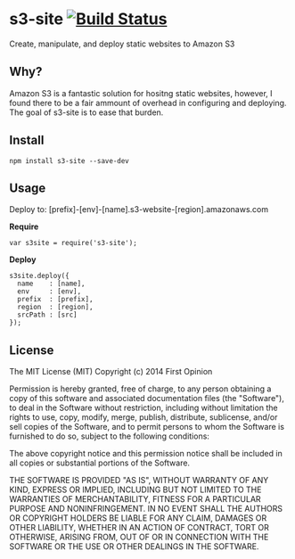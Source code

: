s3-site [![Build Status](https://travis-ci.org/firstopinion/s3-site.png)](https://travis-ci.org/firstopinion/s3-site)
=======

Create, manipulate, and deploy static websites to Amazon S3


## Why?

Amazon S3 is a fantastic solution for hositng static websites, however, I found there to be a fair ammount of overhead in configuring and deploying. The goal of s3-site is to ease that burden.


## Install

```
npm install s3-site --save-dev
```

## Usage

Deploy to: [prefix]-[env]-[name].s3-website-[region].amazonaws.com

**Require**

```
var s3site = require('s3-site');
```

**Deploy**

```
s3site.deploy({
  name    : [name],
  env     : [env],
  prefix  : [prefix],
  region  : [region],
  srcPath : [src]
});
```

## License

The MIT License (MIT)
Copyright (c) 2014 First Opinion

Permission is hereby granted, free of charge, to any person obtaining a copy
of this software and associated documentation files (the "Software"), to deal
in the Software without restriction, including without limitation the rights
to use, copy, modify, merge, publish, distribute, sublicense, and/or sell
copies of the Software, and to permit persons to whom the Software is
furnished to do so, subject to the following conditions:

The above copyright notice and this permission notice shall be included in
all copies or substantial portions of the Software.

THE SOFTWARE IS PROVIDED "AS IS", WITHOUT WARRANTY OF ANY KIND, EXPRESS OR
IMPLIED, INCLUDING BUT NOT LIMITED TO THE WARRANTIES OF MERCHANTABILITY,
FITNESS FOR A PARTICULAR PURPOSE AND NONINFRINGEMENT. IN NO EVENT SHALL THE
AUTHORS OR COPYRIGHT HOLDERS BE LIABLE FOR ANY CLAIM, DAMAGES OR OTHER
LIABILITY, WHETHER IN AN ACTION OF CONTRACT, TORT OR OTHERWISE, ARISING FROM,
OUT OF OR IN CONNECTION WITH THE SOFTWARE OR THE USE OR OTHER DEALINGS IN
THE SOFTWARE.
